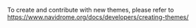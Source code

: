 To create and contribute with new themes, please refer to 
https://www.navidrome.org/docs/developers/creating-themes/
